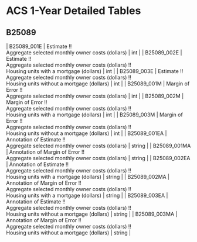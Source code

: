 # ACS 1-Year Detailed Tables

## B25089

| B25089_001E | Estimate !!<br>Aggregate selected monthly owner costs (dollars) | int |
| B25089_002E | Estimate !!<br>Aggregate selected monthly owner costs (dollars) !!<br>Housing units with a mortgage (dollars) | int |
| B25089_003E | Estimate !!<br>Aggregate selected monthly owner costs (dollars) !!<br>Housing units without a mortgage (dollars) | int |
| B25089_001M | Margin of Error !!<br>Aggregate selected monthly owner costs (dollars) | int |
| B25089_002M | Margin of Error !!<br>Aggregate selected monthly owner costs (dollars) !!<br>Housing units with a mortgage (dollars) | int |
| B25089_003M | Margin of Error !!<br>Aggregate selected monthly owner costs (dollars) !!<br>Housing units without a mortgage (dollars) | int |
| B25089_001EA | Annotation of Estimate !!<br>Aggregate selected monthly owner costs (dollars) | string |
| B25089_001MA | Annotation of Margin of Error !!<br>Aggregate selected monthly owner costs (dollars) | string |
| B25089_002EA | Annotation of Estimate !!<br>Aggregate selected monthly owner costs (dollars) !!<br>Housing units with a mortgage (dollars) | string |
| B25089_002MA | Annotation of Margin of Error !!<br>Aggregate selected monthly owner costs (dollars) !!<br>Housing units with a mortgage (dollars) | string |
| B25089_003EA | Annotation of Estimate !!<br>Aggregate selected monthly owner costs (dollars) !!<br>Housing units without a mortgage (dollars) | string |
| B25089_003MA | Annotation of Margin of Error !!<br>Aggregate selected monthly owner costs (dollars) !!<br>Housing units without a mortgage (dollars) | string |

